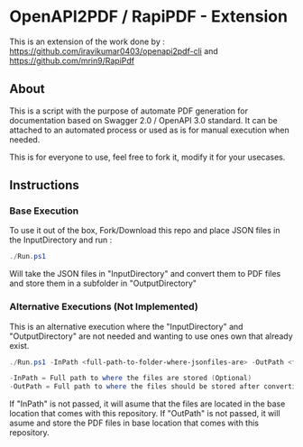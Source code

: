 # OpenAPI2PDF / RapiPDF - Extension
This is an extension of the work done by : https://github.com/iravikumar0403/openapi2pdf-cli and https://github.com/mrin9/RapiPdf

## About
This is a script with the purpose of automate PDF generation for documentation based on Swagger 2.0 / OpenAPI 3.0 standard.
It can be attached to an automated process or used as is for manual execution when needed.

This is for everyone to use, feel free to fork it, modify it for your usecases. 

## Instructions
### Base Execution
To use it out of the box, Fork/Download this repo and place JSON files in the InputDirectory and run :
```powershell
./Run.ps1
```
Will take the JSON files in "InputDirectory" and convert them to PDF files and store them in a subfolder in "OutputDirectory"

### Alternative Executions (Not Implemented)
This is an alternative execution where the "InputDirectory" and "OutputDirectory" are not needed and wanting to use ones own that already exist.
```powershell
./Run.ps1 -InPath <full-path-to-folder-where-jsonfiles-are> -OutPath <full-path-to-folder-where-to-store-pdf>

-InPath = Full path to where the files are stored (Optional)
-OutPath = Full path to where the files should be stored after convertion (Optional)
```
If "InPath" is not passed, it will asume that the files are located in the base location that comes with this repository.
If "OutPath" is not passed, it will asume and store the PDF files in base location that comes with this repository.